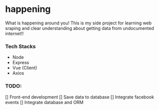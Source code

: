 # happening
What is happening around you! This is my side project for learning web sraping and clear understanding about getting data from undocumented internet!!

### Tech Stacks
  - Node
  - Express
  - Vue (Client)
  - Axios

### TODO:
  [] Front-end development
  [] Save data to database
  [] Integrate facebook events
  [] Integrate database and ORM